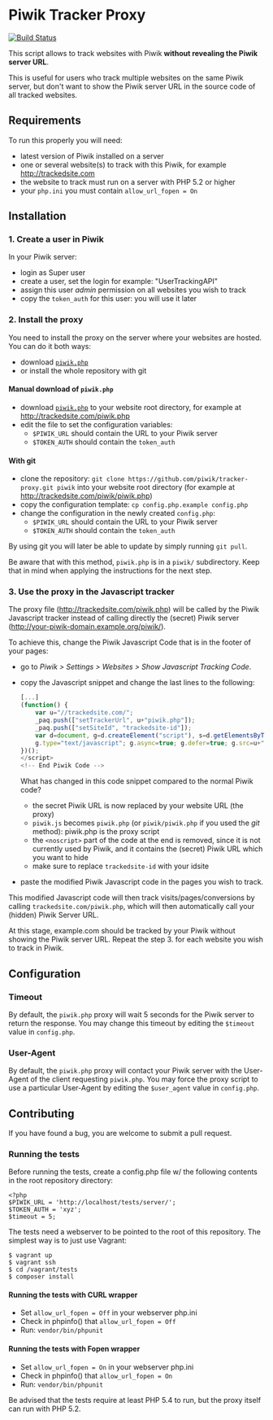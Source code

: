 # Piwik Tracker Proxy

[![Build Status](https://travis-ci.org/piwik/tracker-proxy.svg?branch=master)](https://travis-ci.org/piwik/tracker-proxy)

This script allows to track websites with Piwik **without revealing the Piwik server URL**.

This is useful for users who track multiple websites on the same Piwik server, but don't want to show the Piwik server URL in the source code of all tracked websites.

## Requirements

To run this properly you will need:

- latest version of Piwik installed on a server
- one or several website(s) to track with this Piwik, for example http://trackedsite.com
- the website to track must run on a server with PHP 5.2 or higher
- your `php.ini` you must contain `allow_url_fopen = On`

## Installation

### 1. Create a user in Piwik

In your Piwik server:

- login as Super user
- create a user, set the login for example: "UserTrackingAPI"
- assign this user *admin* permission on all websites you wish to track
- copy the `token_auth` for this user: you will use it later

### 2. Install the proxy

You need to install the proxy on the server where your websites are hosted. You can do it both ways:

- download [`piwik.php`](https://raw.githubusercontent.com/piwik/tracker-proxy/master/piwik.php)
- or install the whole repository with git

#### Manual download of `piwik.php`

- download [`piwik.php`](https://raw.githubusercontent.com/piwik/tracker-proxy/master/piwik.php) to your website root directory, for example at http://trackedsite.com/piwik.php
- edit the file to set the configuration variables:
    - `$PIWIK_URL` should contain the URL to your Piwik server
    - `$TOKEN_AUTH` should contain the `token_auth`

#### With git

- clone the repository: `git clone https://github.com/piwik/tracker-proxy.git piwik` into your website root directory (for example at http://trackedsite.com/piwik/piwik.php)
- copy the configuration template: `cp config.php.example config.php`
- change the configuration in the newly created `config.php`:
    - `$PIWIK_URL` should contain the URL to your Piwik server
    - `$TOKEN_AUTH` should contain the `token_auth`

By using git you will later be able to update by simply running `git pull`.

Be aware that with this method, `piwik.php` is in a `piwik/` subdirectory. Keep that in mind when applying the instructions for the next step.

### 3. Use the proxy in the Javascript tracker

The proxy file (http://trackedsite.com/piwik.php) will be called by the Piwik Javascript tracker instead of calling directly the (secret) Piwik server (http://your-piwik-domain.example.org/piwik/).

To achieve this, change the Piwik Javascript Code that is in the footer of your pages:

- go to *Piwik > Settings > Websites > Show Javascript Tracking Code*.
- copy the Javascript snippet and change the last lines to the following:

    ```javascript
    [...]
    (function() {
        var u="//trackedsite.com/";
        _paq.push(["setTrackerUrl", u+"piwik.php"]);
        _paq.push(["setSiteId", "trackedsite-id"]);
        var d=document, g=d.createElement("script"), s=d.getElementsByTagName("script")[0];
        g.type="text/javascript"; g.async=true; g.defer=true; g.src=u+"piwik.php"; s.parentNode.insertBefore(g,s);
    })();
    </script>
    <!-- End Piwik Code -->
    ```

    What has changed in this code snippet compared to the normal Piwik code?

    - the secret Piwik URL is now replaced by your website URL (the proxy)
    - `piwik.js` becomes `piwik.php` (or `piwik/piwik.php` if you used the *git* method): piwik.php is the proxy script
    - the `<noscript>` part of the code at the end is removed, since it is not currently used by Piwik, and it contains the (secret) Piwik URL which you want to hide
    - make sure to replace `trackedsite-id` with your idsite

- paste the modified Piwik Javascript code in the pages you wish to track.

This modified Javascript code will then track visits/pages/conversions by calling `trackedsite.com/piwik.php`, which will then automatically call your (hidden) Piwik Server URL.

At this stage, example.com should be tracked by your Piwik without showing the Piwik server URL. Repeat the step 3. for each website you wish to track in Piwik.

## Configuration

### Timeout

By default, the `piwik.php` proxy will wait 5 seconds for the Piwik server to return the response. 
You may change this timeout by editing the `$timeout` value in `config.php`.
 
### User-Agent
 
By default, the `piwik.php` proxy will contact your Piwik server with the User-Agent of the client requesting `piwik.php`. 
You may force the proxy script to use a particular User-Agent by  editing the `$user_agent` value in `config.php`.

## Contributing

If you have found a bug, you are welcome to submit a pull request.

### Running the tests

Before running the tests, create a config.php file w/ the following contents in the root repository directory:

```
<?php
$PIWIK_URL = 'http://localhost/tests/server/';
$TOKEN_AUTH = 'xyz';
$timeout = 5;
```

The tests need a webserver to be pointed to the root of this repository. The simplest way is to just use Vagrant:

```
$ vagrant up
$ vagrant ssh
$ cd /vagrant/tests
$ composer install
```
#### Running the tests with CURL wrapper

* Set `allow_url_fopen = Off` in your webserver php.ini
* Check in phpinfo() that `allow_url_fopen = Off`
* Run: `vendor/bin/phpunit`

#### Running the tests with Fopen wrapper

* Set `allow_url_fopen = On` in your webserver php.ini
* Check in phpinfo() that `allow_url_fopen = On`
* Run: `vendor/bin/phpunit`

Be advised that the tests require at least PHP 5.4 to run, but the proxy itself can run with PHP 5.2.

